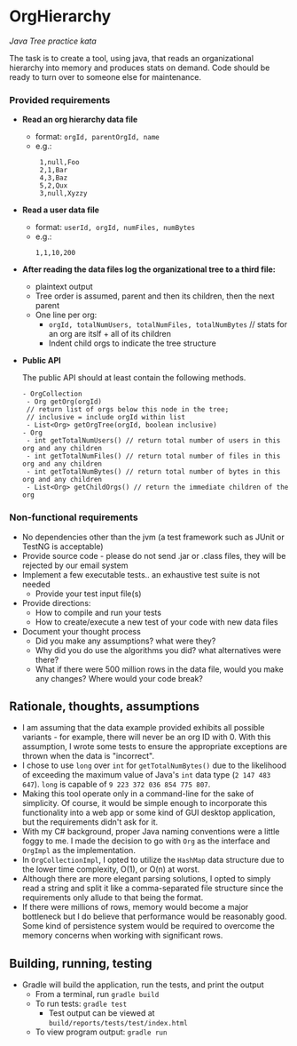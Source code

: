 # OrgHierarchy

*Java Tree practice kata*

The task is to create a tool, using java, that reads an organizational hierarchy into memory and produces stats on
demand. Code should be ready to turn over to someone else for maintenance.

### Provided requirements
* **Read an org hierarchy data file**

    * format: `orgId, parentOrgId, name`
    * e.g.:
        ```
         1,null,Foo
         2,1,Bar
         4,3,Baz
         5,2,Qux
         3,null,Xyzzy
        ```
* **Read a user data file**
   
    * format: `userId, orgId, numFiles, numBytes`
    * e.g.:
        ```
        1,1,10,200
        ```
* **After reading the data files log the organizational tree to a third file:**
    * plaintext output
    * Tree order is assumed, parent and then its children, then the next parent
    * One line per org:
        * `orgId, totalNumUsers, totalNumFiles, totalNumBytes` // stats for an org are itslf + all of its children
        * Indent child orgs to indicate the tree structure 
        
* **Public API**

    The public API should at least contain the following methods.
     ```
    - OrgCollection
      - Org getOrg(orgId)
      // return list of orgs below this node in the tree;
      // inclusive = include orgId within list
      - List<Org> getOrgTree(orgId, boolean inclusive)
    - Org
      - int getTotalNumUsers() // return total number of users in this org and any children
      - int getTotalNumFiles() // return total number of files in this org and any children
      - int getTotalNumBytes() // return total number of bytes in this org and any children
      - List<Org> getChildOrgs() // return the immediate children of the org
    ```
    
### Non-functional requirements
    
 * No dependencies other than the jvm (a test framework such as JUnit or TestNG is acceptable)
 * Provide source code - please do not send .jar or .class files, they will be rejected by our email system
 * Implement a few executable tests.. an exhaustive test suite is not needed
     * Provide your test input file(s)
 * Provide directions:
     * How to compile and run your tests
     * How to create/execute a new test of your code with new data files
 * Document your thought process
     * Did you make any assumptions? what were they?
     * Why did you do use the algorithms you did? what alternatives were there?
     * What if there were 500 million rows in the data file, would you make any changes? Where would
 your code break?
    
 ## Rationale, thoughts, assumptions
 
 * I am assuming that the data example provided exhibits all possible variants - for example, there will never be an org ID with 0. With this assumption, I wrote some tests to ensure the appropriate exceptions are thrown when the data is "incorrect". 
 * I chose to use `long` over `int` for `getTotalNumBytes()` due to the likelihood of exceeding the  maximum value of Java's `int` data type (`2 147 483 647`). `long` is capable of `9 223 372 036 854 775 807`.
 * Making this tool operate only in a command-line for the sake of simplicity. Of course, it would be simple enough to incorporate this functionality into a web app or some kind of GUI desktop application, but the requirements didn't ask for it. 
 * With my C# background, proper Java naming conventions were a little foggy to me. I made the decision to go with `Org` as the interface and `OrgImpl` as the implementation.
 * In `OrgCollectionImpl`, I opted to utilize the `HashMap` data structure due to the lower time complexity, O(1), or O(n) at worst.
 * Although there are more elegant parsing solutions, I opted to simply read a string and split it like a comma-separated file structure since the requirements only allude to that being the format. 
 * If there were millions of rows, memory would become a major bottleneck but I do believe that performance would be reasonably good. Some kind of persistence system would be required to overcome the memory concerns when working with significant rows. 

## Building, running, testing

* Gradle will build the application, run the tests, and print the output
    * From a terminal, run `gradle build`
    * To run tests: `gradle test`
        * Test output can be viewed at `build/reports/tests/test/index.html`
    * To view program output: `gradle run`
